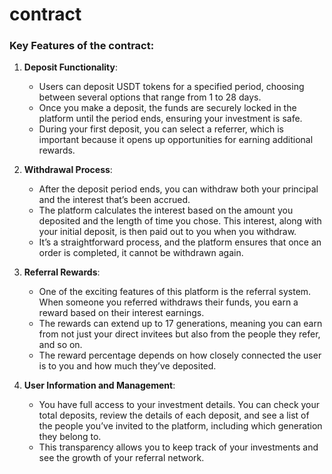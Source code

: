 # contract

### Key Features of the contract:

1. **Deposit Functionality**:
   - Users can deposit USDT tokens for a specified period, choosing between several options that range from 1 to 28 days.
   - Once you make a deposit, the funds are securely locked in the platform until the period ends, ensuring your investment is safe.
   - During your first deposit, you can select a referrer, which is important because it opens up opportunities for earning additional rewards.

2. **Withdrawal Process**:
   - After the deposit period ends, you can withdraw both your principal and the interest that’s been accrued.
   - The platform calculates the interest based on the amount you deposited and the length of time you chose. This interest, along with your initial deposit, is then paid out to you when you withdraw.
   - It’s a straightforward process, and the platform ensures that once an order is completed, it cannot be withdrawn again.

3. **Referral Rewards**:
   - One of the exciting features of this platform is the referral system. When someone you referred withdraws their funds, you earn a reward based on their interest earnings.
   - The rewards can extend up to 17 generations, meaning you can earn from not just your direct invitees but also from the people they refer, and so on.
   - The reward percentage depends on how closely connected the user is to you and how much they’ve deposited.

4. **User Information and Management**:
   - You have full access to your investment details. You can check your total deposits, review the details of each deposit, and see a list of the people you’ve invited to the platform, including which generation they belong to.
   - This transparency allows you to keep track of your investments and see the growth of your referral network.

